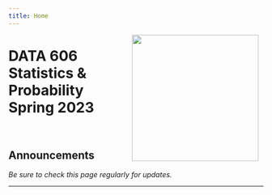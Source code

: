 ```yaml
---
title: Home
---
```


<img src='images/course_logo.png' align="right" style="height:250px; padding-left:10px; padding-right:10px;" />

# DATA 606 Statistics & Probability<br/>Spring 2023

<br/>

## Announcements

*Be sure to check this page regularly for updates.*

<hr />
